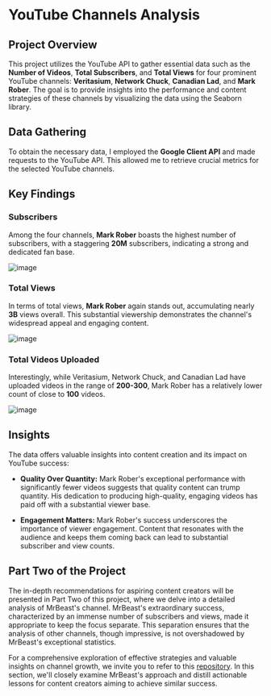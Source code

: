 # YouTube Channels Analysis
## Project Overview
This project utilizes the YouTube API to gather essential data such as the **Number of Videos**, **Total Subscribers**, and **Total Views** for four prominent YouTube channels: **Veritasium**, **Network Chuck**, **Canadian Lad**, and **Mark Rober**. The goal is to provide insights into the performance and content strategies of these channels by visualizing the data using the Seaborn library.

## Data Gathering
To obtain the necessary data, I employed the **Google Client API** and made requests to the YouTube API. This allowed me to retrieve crucial metrics for the selected YouTube channels.

## Key Findings
### **Subscribers**
Among the four channels, **Mark Rober** boasts the highest number of subscribers, with a staggering **20M** subscribers, indicating a strong and dedicated fan base.

![image](https://github.com/mohd-arham-islam/YT-Channels/assets/111959286/fca8c353-1429-48fd-a41c-21c1fd3a4dff)


### **Total Views**
In terms of total views, **Mark Rober** again stands out, accumulating nearly **3B**  views overall. This substantial viewership demonstrates the channel's widespread appeal and engaging content.

![image](https://github.com/mohd-arham-islam/YT-Channels/assets/111959286/43d65800-a91c-4f57-b9bc-c49ac36ac09f)


### **Total Videos Uploaded**
Interestingly, while Veritasium, Network Chuck, and Canadian Lad have uploaded videos in the range of **200-300**, Mark Rober has a relatively lower count of close to **100** videos.

![image](https://github.com/mohd-arham-islam/YT-Channels/assets/111959286/23404d69-603a-4dfb-a32b-449aa5f7fdbc)


## Insights
The data offers valuable insights into content creation and its impact on YouTube success:

* **Quality Over Quantity:** Mark Rober's exceptional performance with significantly fewer videos suggests that quality content can trump quantity. His dedication to producing high-quality, engaging videos has paid off with a substantial viewer base.

* **Engagement Matters:** Mark Rober's success underscores the importance of viewer engagement. Content that resonates with the audience and keeps them coming back can lead to substantial subscriber and view counts.

## Part Two of the Project
The in-depth recommendations for aspiring content creators will be presented in Part Two of this project, where we delve into a detailed analysis of MrBeast's channel. MrBeast's extraordinary success, characterized by an immense number of subscribers and views, made it appropriate to keep the focus separate. This separation ensures that the analysis of other channels, though impressive, is not overshadowed by MrBeast's exceptional statistics.

For a comprehensive exploration of effective strategies and valuable insights on channel growth, we invite you to refer to this [repository]([url](https://github.com/mohd-arham-islam/YT-MrBeast)). In this section, we'll closely examine MrBeast's approach and distill actionable lessons for content creators aiming to achieve similar success.
